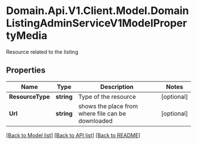 # Domain.Api.V1.Client.Model.DomainListingAdminServiceV1ModelPropertyMedia
Resource related to the listing
## Properties

Name | Type | Description | Notes
------------ | ------------- | ------------- | -------------
**ResourceType** | **string** | Type of the resource | [optional] 
**Url** | **string** | shows the place from where file can be downloaded | [optional] 

[[Back to Model list]](../README.md#documentation-for-models) [[Back to API list]](../README.md#documentation-for-api-endpoints) [[Back to README]](../README.md)

